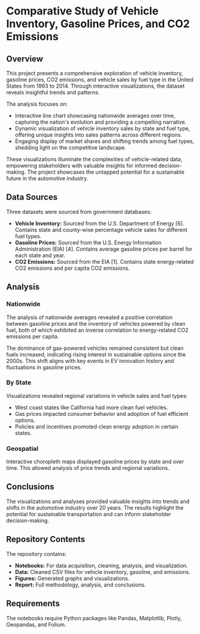 <h1>Comparative Study of Vehicle Inventory, Gasoline Prices, and CO2 Emissions</h1>

<h2>Overview</h2>
<p>
This project presents a comprehensive exploration of vehicle inventory, gasoline prices, CO2 emissions, and vehicle sales by fuel type in the United States from 1993 to 2014. Through interactive visualizations, the dataset reveals insightful trends and patterns.
</p>

<p>
The analysis focuses on:
</p>

<ul>
<li>Interactive line chart showcasing nationwide averages over time, capturing the nation's evolution and providing a compelling narrative.</li>
<li>Dynamic visualization of vehicle inventory sales by state and fuel type, offering unique insights into sales patterns across different regions.</li>  
<li>Engaging display of market shares and shifting trends among fuel types, shedding light on the competitive landscape.</li>
</ul>

<p>
These visualizations illuminate the complexities of vehicle-related data, empowering stakeholders with valuable insights for informed decision-making. The project showcases the untapped potential for a sustainable future in the automotive industry.
</p>

<h2>Data Sources</h2>

<p>
Three datasets were sourced from government databases:
</p>

<ul>
<li><b>Vehicle Inventory:</b> Sourced from the U.S. Department of Energy [6]. Contains state and county-wise percentage vehicle sales for different fuel types.</li>
<li><b>Gasoline Prices:</b> Sourced from the U.S. Energy Information Administration (EIA) [4]. Contains average gasoline prices per barrel for each state and year.</li>  
<li><b>CO2 Emissions:</b> Sourced from the EIA [1]. Contains state energy-related CO2 emissions and per capita CO2 emissions.</li>
</ul> 

<h2>Analysis</h2>

<h3>Nationwide</h3>

<p>
The analysis of nationwide averages revealed a positive correlation between gasoline prices and the inventory of vehicles powered by clean fuel, both of which exhibited an inverse correlation to energy-related CO2 emissions per capita.
</p>

<p>
The dominance of gas-powered vehicles remained consistent but clean fuels increased, indicating rising interest in sustainable options since the 2000s. This shift aligns with key events in EV innovation history and fluctuations in gasoline prices. 
</p>

<h3>By State</h3>

<p>
Visualizations revealed regional variations in vehicle sales and fuel types:
</p>

<ul>
<li>West coast states like California had more clean fuel vehicles.</li> 
<li>Gas prices impacted consumer behavior and adoption of fuel efficient options.</li>
<li>Policies and incentives promoted clean energy adoption in certain states.</li>
</ul>

<h3>Geospatial</h3>

<p>
Interactive choropleth maps displayed gasoline prices by state and over time. This allowed analysis of price trends and regional variations.
</p>

<h2>Conclusions</h2>

<p>
The visualizations and analyses provided valuable insights into trends and shifts in the automotive industry over 20 years. The results highlight the potential for sustainable transportation and can inform stakeholder decision-making.
</p>

<h2>Repository Contents</h2>

<p>
The repository contains:
</p>

<ul>
<li><b>Notebooks:</b> For data acquisition, cleaning, analysis, and visualization.</li>
<li><b>Data:</b> Cleaned CSV files for vehicle inventory, gasoline, and emissions.</li>  
<li><b>Figures:</b> Generated graphs and visualizations.</li>
<li><b>Report:</b> Full methodology, analysis, and conclusions.</li> 
</ul>

<h2>Requirements</h2>

<p>
The notebooks require Python packages like Pandas, Matplotlib, Plotly, Geopandas, and Folium.
</p>

</body>
</html>

